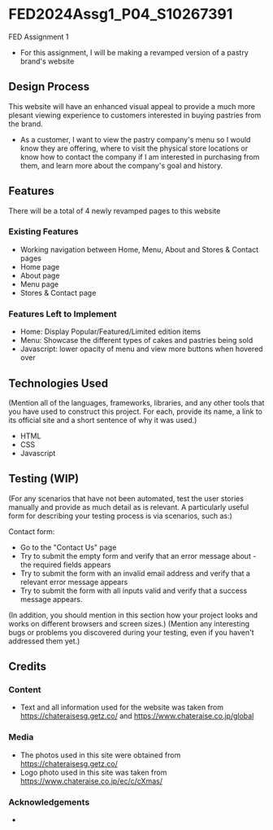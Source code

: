 # FED2024Assg1_P04_S10267391
FED Assignment 1
- For this assignment, I will be making a revamped version of a pastry brand's website

## Design Process
This website will have an enhanced visual appeal to provide a much more plesant viewing experience to customers interested in buying pastries from the brand.

- As a customer, I want to view the pastry company's menu so I would know they are offering, where to visit the physical store locations or know how to contact the company if I am interested in purchasing from them, and learn more about the company's goal and history.

## Features
There will be a total of 4 newly revamped pages to this website

### Existing Features
- Working navigation between Home, Menu, About and Stores & Contact pages
- Home page
- About page
- Menu page
- Stores & Contact page

### Features Left to Implement
- Home: Display Popular/Featured/Limited edition items
- Menu: Showcase the different types of cakes and pastries being sold
- Javascript: lower opacity of menu and view more buttons when hovered over 

## Technologies Used
(Mention all of the languages, frameworks, libraries, and any other tools that you have used to construct this project. For each, provide its name, a link to its official site and a short sentence of why it was used.)

- HTML
- CSS
- Javascript

## Testing (WIP)
(For any scenarios that have not been automated, test the user stories manually and provide as much detail as is relevant. A particularly useful form for describing your testing process is via scenarios, such as:)

Contact form:
- Go to the "Contact Us" page
- Try to submit the empty form and verify that an error message about - the required fields appears
- Try to submit the form with an invalid email address and verify that a relevant error message appears
- Try to submit the form with all inputs valid and verify that a success message appears.

(In addition, you should mention in this section how your project looks and works on different browsers and screen sizes.)
(Mention any interesting bugs or problems you discovered during your testing, even if you haven't addressed them yet.)

## Credits
### Content
- Text and all information used for the website was taken from 
https://chateraisesg.getz.co/ and https://www.chateraise.co.jp/global

### Media
- The photos used in this site were obtained from https://chateraisesg.getz.co/
- Logo photo used in this site was taken from https://www.chateraise.co.jp/ec/c/cXmas/

### Acknowledgements
- 
